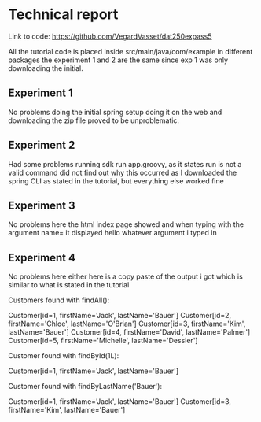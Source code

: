 # Technical report

Link to code: https://github.com/VegardVasset/dat250expass5

All the tutorial code is placed inside src/main/java/com/example in different packages the experiment 1 and 2 are the same
since exp 1 was only downloading the initial. 

## Experiment 1
No problems doing the initial spring setup doing it on the web and downloading the zip file
proved to be unproblematic. 

## Experiment 2
Had some problems running sdk run app.groovy, as it states run is not a valid command did not find out why this occurred 
as I downloaded the spring CLI as stated in the tutorial, but everything else worked fine

## Experiment 3
No problems here the html index page showed and when typing with the argument name= it displayed hello whatever argument
i typed in

## Experiment 4 
No problems here either here is a copy paste of the output i got which
is similar to what is stated in the tutorial

Customers found with findAll():

Customer[id=1, firstName='Jack', lastName='Bauer']
Customer[id=2, firstName='Chloe', lastName='O'Brian']
Customer[id=3, firstName='Kim', lastName='Bauer']
Customer[id=4, firstName='David', lastName='Palmer']
Customer[id=5, firstName='Michelle', lastName='Dessler']

Customer found with findById(1L):

Customer[id=1, firstName='Jack', lastName='Bauer']

Customer found with findByLastName('Bauer'):

Customer[id=1, firstName='Jack', lastName='Bauer']
Customer[id=3, firstName='Kim', lastName='Bauer']
